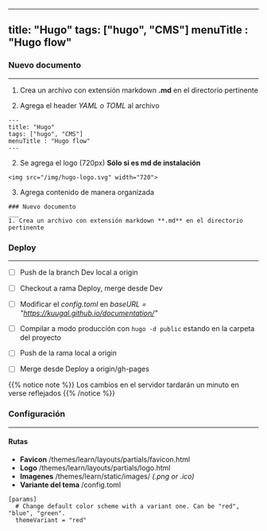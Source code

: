 
---
title: "Hugo"
tags: ["hugo", "CMS"]
menuTitle : "Hugo flow"
---
### Nuevo documento
___
1. Crea un archivo con extensión markdown **.md** en el directorio pertinente

2. Agrega el header _YAML o TOML_ al archivo
```
---
title: "Hugo"
tags: ["hugo", "CMS"]
menuTitle : "Hugo flow"
---
```

2. Se agrega el logo (720px) **Sólo si es md de instalación** 
```
<img src="/img/hugo-logo.svg" width="720">
```
3. Agrega contenido de manera organizada
```
### Nuevo documento
___
1. Crea un archivo con extensión markdown **.md** en el directorio pertinente
```

### Deploy
___

- [ ] Push de la branch Dev local a origin
- [ ] Checkout a rama Deploy, merge desde Dev
- [ ] Modificar el *config.toml* en *baseURL = "https://kuugal.github.io/documentation/"*
- [ ] Compilar a modo producción con `hugo -d public` estando en la carpeta del proyecto
- [ ] Push de la rama local a origin
- [ ] Merge desde Deploy a origin/gh-pages


{{% notice note %}}
Los cambios en el servidor tardarán un minuto en verse reflejados
{{% /notice %}}

### Configuración
___

#### Rutas

* **Favicon**
/themes/learn/layouts/partials/favicon.html
* **Logo**
/themes/learn/layouts/partials/logo.html
* **Imagenes**
/themes/learn/static/images/ _(.png or .ico)_
* **Variante del tema**
/config.toml
```
[params]
  # Change default color scheme with a variant one. Can be "red", "blue", "green".
  themeVariant = "red"

```

